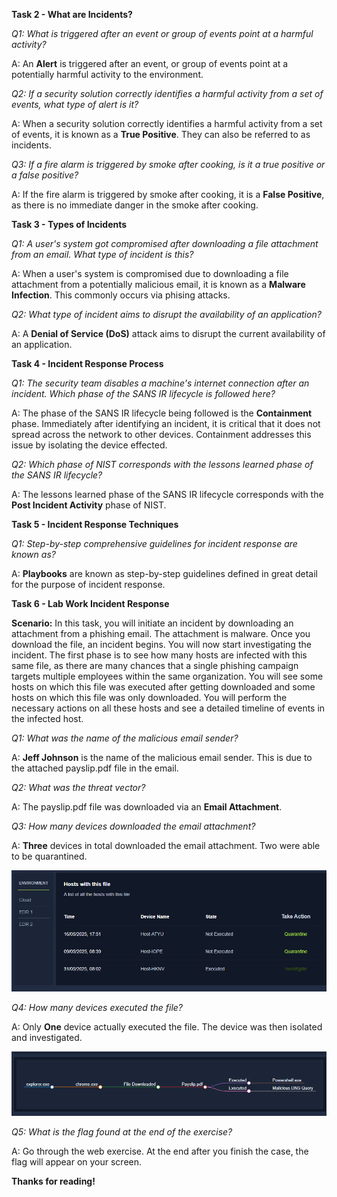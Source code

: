 **Task 2 - What are Incidents?**

*Q1: What is triggered after an event or group of events point at a harmful activity?*

A: An **Alert** is triggered after an event, or group of events point at a potentially harmful activity to the environment.

*Q2: If a security solution correctly identifies a harmful activity from a set of events, what type of alert is it?*

A: When a security solution correctly identifies a harmful activity from a set of events, it is known as a **True Positive**. They can also be referred to as incidents.

*Q3: If a fire alarm is triggered by smoke after cooking, is it a true positive or a false positive?*

A: If the fire alarm is triggered by smoke after cooking, it is a **False Positive**, as there is no immediate danger in the smoke after cooking.

**Task 3 - Types of Incidents**

*Q1: A user's system got compromised after downloading a file attachment from an email. What type of incident is this?*

A: When a user's system is compromised due to downloading a file attachment from a potentially malicious email, it is known as a **Malware Infection**. This commonly occurs via phising attacks.

*Q2: What type of incident aims to disrupt the availability of an application?*

A: A **Denial of Service (DoS)** attack aims to disrupt the current availability of an application. 

**Task 4 - Incident Response Process**

*Q1: The security team disables a machine's internet connection after an incident. Which phase of the SANS IR lifecycle is followed here?*

A: The phase of the SANS IR lifecycle being followed is the **Containment** phase. Immediately after identifying an incident, it is critical that it does not spread across the network to other devices. Containment addresses this issue by isolating the device effected.

*Q2: Which phase of NIST corresponds with the lessons learned phase of the SANS IR lifecycle?*

A: The lessons learned phase of the SANS IR lifecycle corresponds with the **Post Incident Activity** phase of NIST.

**Task 5 - Incident Response Techniques**

*Q1: Step-by-step comprehensive guidelines for incident response are known as?*

A: **Playbooks** are known as step-by-step guidelines defined in great detail for the purpose of incident response.

**Task 6 - Lab Work Incident Response**

**Scenario:** In this task, you will initiate an incident by downloading an attachment from a phishing email. The attachment is malware. Once you download the file, an incident begins. You will now start investigating the incident. The first phase is to see how many hosts are infected with this same file, as there are many chances that a single phishing campaign targets multiple employees within the same organization. You will see some hosts on which this file was executed after getting downloaded and some hosts on which this file was only downloaded. You will perform the necessary actions on all these hosts and see a detailed timeline of events in the infected host.

*Q1: What was the name of the malicious email sender?*

A: **Jeff Johnson** is the name of the malicious email sender. This is due to the attached payslip.pdf file in the email.

*Q2: What was the threat vector?*

A: The payslip.pdf file was downloaded via an **Email Attachment**.

*Q3: How many devices downloaded the email attachment?*

A: **Three** devices in total downloaded the email attachment. Two were able to be quarantined.

![alt text](Images/IRfund-fig2.png)


*Q4: How many devices executed the file?*

A: Only **One** device actually executed the file. The device was then isolated and investigated.

![alt text](Images/IRfund-fig1.png)

*Q5: What is the flag found at the end of the exercise?*

A: Go through the web exercise. At the end after you finish the case, the flag will appear on your screen.

**Thanks for reading!**